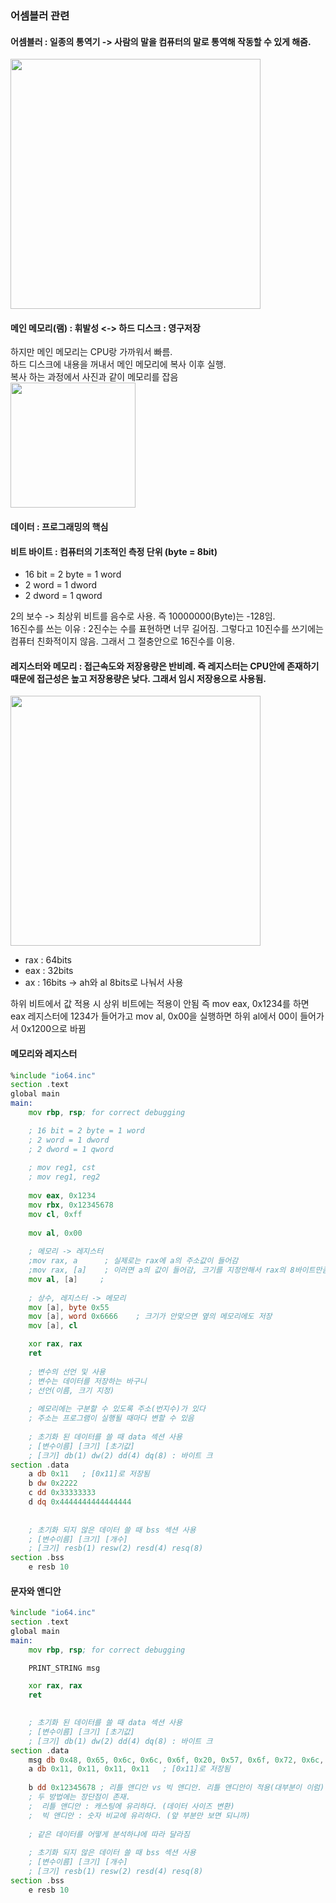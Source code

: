 ### 어셈블러 관련

#### 어셈블러 : 일종의 통역기 -> 사람의 말을 컴퓨터의 말로 통역해 작동할 수 있게 해줌.    
<img src="https://github.com/user-attachments/assets/595746a6-900f-4f96-880c-bfae03531050" width="400"/>

#### 메인 메모리(램) : 휘발성 <-> 하드 디스크 : 영구저장    
하지만 메인 메모리는 CPU랑 가까워서 빠름.    
하드 디스크에 내용을 꺼내서 메인 메모리에 복사 이후 실행.    
복사 하는 과정에서 사진과 같이 메모리를 잡음    
<img src="https://github.com/user-attachments/assets/dcd92bb9-f340-483d-a157-85dd7170fba2" width="200"/>    

#### 데이터 : 프로그래밍의 핵심  
#### 비트 바이트 : 컴퓨터의 기초적인 측정 단위 (byte = 8bit)    
 - 16 bit = 2 byte = 1 word
 - 2 word = 1 dword
 - 2 dword = 1 qword
  
2의 보수 -> 최상위 비트를 음수로 사용. 즉 10000000(Byte)는 -128임.    
16진수를 쓰는 이유 : 2진수는 수를 표현하면 너무 길어짐. 그렇다고 10진수를 쓰기에는 컴퓨터 친화적이지 않음. 그래서 그 절충안으로 16진수를 이용.    

#### 레지스터와 메모리 : 접근속도와 저장용량은 반비례. 즉 레지스터는 CPU안에 존재하기 때문에 접근성은 높고 저장용량은 낮다. 그래서 임시 저장용으로 사용됨.    

<img src="https://github.com/user-attachments/assets/887f373d-4e19-4f40-b448-a0272d4ed1b5" width="400"/>    

 - rax : 64bits
 - eax : 32bits
 - ax : 16bits -> ah와 al 8bits로 나눠서 사용
 
하위 비트에서 값 적용 시 상위 비트에는 적용이 안됨
즉 mov eax, 0x1234를 하면 eax 레지스터에 1234가 들어가고 mov al, 0x00을 실행하면 하위 al에서 00이 들어가서 0x1200으로 바뀜    

#### 메모리와 레지스터    
```asm
%include "io64.inc"
section .text
global main
main:
    mov rbp, rsp; for correct debugging

    ; 16 bit = 2 byte = 1 word
    ; 2 word = 1 dword
    ; 2 dword = 1 qword
    
    ; mov reg1, cst
    ; mov reg1, reg2
    
    mov eax, 0x1234
    mov rbx, 0x12345678
    mov cl, 0xff
    
    mov al, 0x00
    
    ; 메모리 -> 레지스터
    ;mov rax, a      ; 실제로는 rax에 a의 주소값이 들어감
    ;mov rax, [a]    ; 이러면 a의 값이 들어감, 크기를 지정안해서 rax의 8바이트만큼 꺼내줌
    mov al, [a]     ;
    
    ; 상수, 레지스터 -> 메모리
    mov [a], byte 0x55
    mov [a], word 0x6666    ; 크기가 안맞으면 옆의 메모리에도 저장
    mov [a], cl

    xor rax, rax
    ret
    
    ; 변수의 선언 및 사용
    ; 변수는 데이터를 저장하는 바구니
    ; 선언(이름, 크기 지정)
    
    ; 메모리에는 구분할 수 있도록 주소(번지수)가 있다
    ; 주소는 프로그램이 실행될 때마다 변할 수 있음
    
    ; 초기화 된 데이터를 쓸 때 data 섹션 사용
    ; [변수이름] [크기] [초기값]
    ; [크기] db(1) dw(2) dd(4) dq(8) : 바이트 크
section .data
    a db 0x11   ; [0x11]로 저장됨
    b dw 0x2222
    c dd 0x33333333
    d dq 0x4444444444444444
    
    
    ; 초기화 되지 않은 데이터 쓸 때 bss 섹션 사용
    ; [변수이름] [크기] [개수]
    ; [크기] resb(1) resw(2) resd(4) resq(8)
section .bss
    e resb 10
```

#### 문자와 앤디안    
```asm
%include "io64.inc"
section .text
global main
main:
    mov rbp, rsp; for correct debugging

    PRINT_STRING msg

    xor rax, rax
    ret

    
    ; 초기화 된 데이터를 쓸 때 data 섹션 사용
    ; [변수이름] [크기] [초기값]
    ; [크기] db(1) dw(2) dd(4) dq(8) : 바이트 크
section .data
    msg db 0x48, 0x65, 0x6c, 0x6c, 0x6f, 0x20, 0x57, 0x6f, 0x72, 0x6c, 0x64, 0x0    ; 아스키 코드를 통해 저장
    a db 0x11, 0x11, 0x11, 0x11   ; [0x11]로 저장됨
    
    b dd 0x12345678 ; 리틀 앤디안 vs 빅 앤디안. 리틀 앤디안이 적용(대부분이 이럼)
    ; 두 방법에는 장단점이 존재.
    ;  리틀 앤디안 : 캐스팅에 유리하다. (데이터 사이즈 변환)
    ;  빅 앤디안 : 숫자 비교에 유리하다. (앞 부분만 보면 되니까)
    
    ; 같은 데이터를 어떻게 분석하냐에 따라 달라짐
    
    ; 초기화 되지 않은 데이터 쓸 때 bss 섹션 사용
    ; [변수이름] [크기] [개수]
    ; [크기] resb(1) resw(2) resd(4) resq(8)
section .bss
    e resb 10
```

